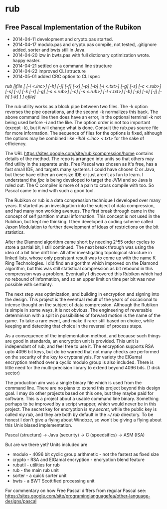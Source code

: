rub
===

Free Pascal Implementation of the Rubikon
-----------------------------------------

  * 2014-04-11 development and crypto.pas started.
  * 2014-04-17 modulo.pas and crypto.pas compile, not tested, .gitignore added, sorter and bwts still in Java.
  * 2014-04-20 lzw in bwts.pas with full dictionary optimization wrote. happy easter.
  * 2014-04-21 settled on a command line structure
  * 2014-04-22 improved CLI structure
  * 2014-05-01 added CRC option to CLI spec

*rub [ifile [ [-i <.inc>] [-h] [-j] [-f] [-x] [-p] [-b] [-l <.txt>] [-g] [-s] [-c <.rub>] [-s] [-r]
                [-k [-r] [-g] [-s <.rub>] [-c] [-s <.rub>] [-l <.txt>] [-b] [-p] [-x] [-j] [-h] [-k] ] ] ofile]*

The rub utility works as a block pipe between two files. The -k option reverses the pipe operations, and
the second -k normalizes this back. The above command line then does have an error, in the optional
terminal -k not being used before -i and the like. The option order is not too important (except -k),
but it will change what is done. Consult the rub.pas source file for more information. The sequence of
files for the options is fixed, although the options may be combined like *-ihbl <.inc> <.txt>* for
the sake of efficiency.

The URL https://sites.google.com/site/rubikcompression/home contains details of the method.
The repo is arranged into units so that others may find utility in the separate units.
Free Pascal was chosen as it's free, has a fast small IDE, and targets many systems.
I could have chosen C or Java, but these have either an oversize IDE or just aren't as fun to learn.
I understand the *fpc* is being developed to target the JVM and so Java is ruled out.
The C compiler is more of a pain to cross compile with too. So Pascal came to mind with such a good tool.

The Rubikon or rub is a data compression technique I developed over many years.
It started as an investigation into the subject of data compression, and had many non working avenues.
The first break through came in the concept of self partition mutual information.
This concept is not used in the Rubikon, but kept me thinking. I then developed a coding scheme
called Jaxon Modulation to further development of ideas of restrictions on the bit statistics.

After the Diamond algorithm came short by needing 2^55 order cycles to store a partial bit, I still continued.
The next break through was using the idea of a bit time drift line. All after investigating topological structure
in linked lists, whose only persistant result was to come up with the name K Ring Technologies. I did find an algorithm which
improved on the Diamond algorithm, but this was still statistical compression as bit rebound
in this compression was a problem. Eventually I discovered this Rubikon which had no rebound of information,
and so an upper limit on time per bit was now possible with certainty.

The next step was optimization, and building in encryption and signing into the design.
This project is the eventual result of the years of occasional to intense thought on the subject
of data compression. Although the Rubikon is simple in some ways, it is not obvious.
The engineering of reversable determinism with a split in possibilities of forward motion is
the name of the game. To take a rare event, and make it rarer still based on choice,
while keeping and detecting that choice in the reversal of process steps.

As a consequence of the implementation method, and because such things are good in standards,
an encryption unit is provided. This unit is independant of rub, and feel free to use it.
The encryption supports RSA upto 4096 bit keys, but do be warned that not many checks are performed
on the security of the key to cryptanalysis. For variety the ElGamal encryption method over a cyclic modulo group is also
included. There is little need for the multi-precision library to extend beyond 4096 bits. (1 disk sector)

The production aim was a single binary file which is used from the command line. There are no plans
to extend this project beyond this design goal. I may do other projects based on this one, but they
maybe paid for software. This is a project about a usable command line binary. Something perhaps
to be improved by a script wrapper, which would never be in this project. The secret key for
encryption is *my.secret*, while the public key is called *my.rub*, and they are both by default
in the *~/.rub* directory. To be honest I don't give a flying about Windoze, so won't be giving a flying about 
this Unix biased implementation.

Pascal (structure) -> Java (security) -> C (speedsifics) -> ASM (ISA)

But are we there yet? Units included are

  * modulo - 4096 bit cyclic group arithmetic - not the fastest as fixed size
  * crypto - RSA and ElGamal encryption - encryption blend feature
  * rubutil - utilities for rub
  * rub - the main rub unit
  * sorter - a quick sorter unit
  * bwts - a BWT Scottified processing unit

For commentary on how Free Pascal differs from regular Pascal see:
https://sites.google.com/site/programinglanguagefea/other-language-designs/pascal
